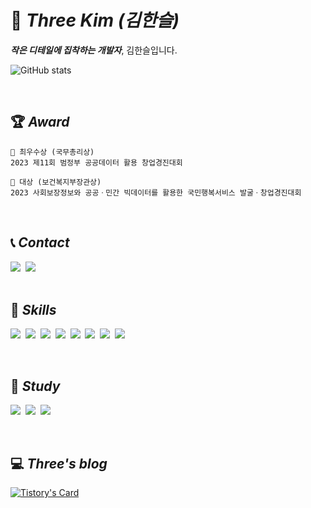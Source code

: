 # 🫧 _Three Kim (김한슬)_

_**작은 디테일에 집착하는 개발자**_, 김한슬입니다.

![GitHub stats](https://github-readme-stats.vercel.app/api?username=1three&count_private=true&show_icons=true&theme=default)

<br>

## 🏆 _Award_

```
🏅 최우수상 (국무총리상)
2023 제11회 범정부 공공데이터 활용 창업경진대회

🏅 대상 (보건복지부장관상)
2023 사회보장정보와 공공ㆍ민간 빅데이터를 활용한 국민행복서비스 발굴ㆍ창업경진대회
```

<br>

## 📞 _Contact_

<div>
  <a href="mailto:1soelkim@gmail.com"><img src="https://img.shields.io/badge/Gmail-EA4335?style=flat-square&logo=gmail&logoColor=white"/></a>&nbsp;
  <a href="https://1three.notion.site/541d73119f79431ca50062bb3243e4cd"><img src="https://img.shields.io/badge/NOTION-000000?style=flat-square&logo=notion&logoColor=white"/></a>
</div>

<br>

## 🥚 _Skills_

<img src="https://img.shields.io/badge/HTML5-E34F26?style=flat-square&logo=html5&logoColor=white"/>&nbsp;
<img src="https://img.shields.io/badge/JavaScript-F7DF1E?style=flat-square&logo=javascript&logoColor=black"/>&nbsp;
<img src="https://img.shields.io/badge/CSS3-1572B6?style=flat-square&logo=css3&logoColor=white"/>&nbsp;
<img src="https://img.shields.io/badge/React-61DAFB?style=flat-square&logo=react&logoColor=black"/>&nbsp;
<img src="https://img.shields.io/badge/Tailwind CSS-06B6D4?style=flat-square&logo=tailwindcss&logoColor=white"/>&nbsp;
<img src="https://img.shields.io/badge/MUI-007FFF?style=flat-square&logo=mui&logoColor=white"/>&nbsp;
<img src="https://img.shields.io/badge/MySQL-4479A1?style=flat-square&logo=mysql&logoColor=white"/>&nbsp;
<img src="https://img.shields.io/badge/Oracle-F80000?style=flat-square&logo=oracle&logoColor=white"/>&nbsp;

<br>

## 🔎 _Study_

<img src="https://img.shields.io/badge/Next.js-000000?style=flat-square&logo=next.js&logoColor=white"/>&nbsp;
<img src="https://img.shields.io/badge/TypeScript-3178C6?style=flat-square&logo=TypeScript&logoColor=white"/>&nbsp;
<img src="https://img.shields.io/badge/Node.js-339933?style=flat-square&logo=node.js&logoColor=white"/>&nbsp;

<br>

## 💻 _Three's blog_

[![Tistory's Card](https://github-readme-tistory-card.vercel.app/api?name=1-three&theme=default)](https://1-three.tistory.com)
